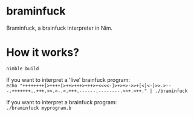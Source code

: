 # braminfuck
Braminfuck, a brainfuck interpreter in Nim.

# How it works?

```nimble build```

If you want to interpret a 'live' brainfuck program:  
```echo "++++++++[>++++[>++>+++>+++>+<<<<-]>+>+>->>+[<]<-]>>.>---.+++++++..+++.>>.<-.<.+++.------.--------.>>+.>++." | ./braminfuck```

If you want to interpret a brainfuck program:  
```./braminfuck myprogram.b```

